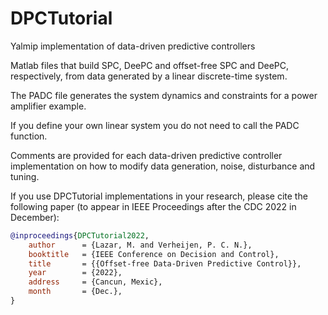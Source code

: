 # DPCTutorial
Yalmip implementation of data-driven predictive controllers

Matlab files that build SPC, DeePC and offset-free SPC and DeePC, respectively, from data generated by a linear discrete-time system.

The PADC file generates the system dynamics and constraints for a power amplifier example.

If you define your own linear system you do not need to call the PADC function.

Comments are provided for each data-driven predictive controller implementation on how to modify data generation, noise, disturbance and tuning.

If you use DPCTutorial implementations in your research, please cite the following paper (to appear in IEEE Proceedings after the CDC 2022 in December):

```bibtex
@inproceedings{DPCTutorial2022,
	author      = {Lazar, M. and Verheijen, P. C. N.},
	booktitle   = {IEEE Conference on Decision and Control},
	title       = {{Offset-free Data-Driven Predictive Control}},
	year        = {2022},
	address     = {Cancun, Mexic},
	month       = {Dec.},
}
```
